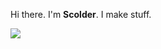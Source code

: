 Hi there. I'm **Scolder**. I make stuff.

![](https://github-readme-stats.vercel.app/api/top-langs/?username=scoldercreations&theme=dark&langs_count=20)
